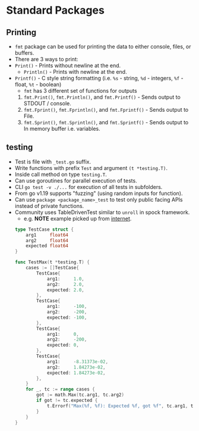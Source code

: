 # Standard Packages
## Printing
- `fmt` package can be used for printing the data to either console, files, or buffers.
- There are 3 ways to print:
- `Print()` - Prints without newline at the end.
    - `Println()` - Prints with newline at the end.
- `Printf()` - C style string formatting (i.e. `%s` - string, `%d` - integers, `%f` - float, `%t` - boolean)
    - `fmt` has 3 different set of functions for outputs
    1. `fmt.Print()`, `fmt.Println()`, and `fmt.Printf()` - Sends output to STDOUT / console.
    2. `fmt.Fprint()`, `fmt.Fprintln()`, and `fmt.Fprintf()` - Sends output to File.
    3. `fmt.Sprint()`, `fmt.Sprintln()`, and `fmt.Sprintf()` - Sends output to In memory buffer i.e. variables.
## testing
- Test is file with `_test.go` suffix.
- Write functions with prefix `Test` and argument `(t *testing.T)`.
- Inside call method on type `testing.T`.
- Can use goroutines for parallel execution of tests.
- CLI `go test -v ./...` for execution of all tests in subfolders.
- From go v1.19 supports "fuzzing" (using random inputs for function).
- Can use `package <package_name>_test` to test only public facing APIs instead of private functions.
- Community uses TableDrivenTest similar to `unroll` in spock framework.
    - e.g. **NOTE** example picked up from [internet](https://ieftimov.com/posts/testing-in-go-table-driven-tests/).
    ```go
	type TestCase struct {
		arg1     float64
		arg2     float64
		expected float64
	}

	func TestMax(t *testing.T) {
		cases := []TestCase{
			TestCase{
				arg1:     1.0,
				arg2:     2.0,
				expected: 2.0,
			},
			TestCase{
				arg1:     -100,
				arg2:     -200,
				expected: -100,
			},
			TestCase{
				arg1:     0,
				arg2:     -200,
				expected: 0,
			},
			TestCase{
				arg1:     -8.31373e-02,
				arg2:     1.84273e-02,
				expected: 1.84273e-02,
			},
		}
		for _, tc := range cases {
			got := math.Max(tc.arg1, tc.arg2)
			if got != tc.expected {
				t.Errorf("Max(%f, %f): Expected %f, got %f", tc.arg1, tc.arg2, tc.expected, got)
			}
		}
	}
    ```
